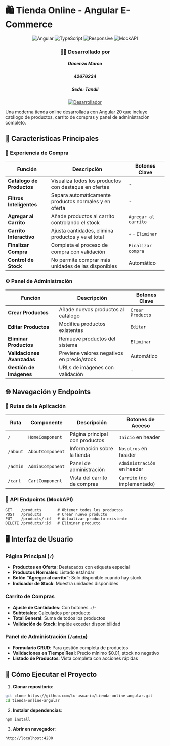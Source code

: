 # 🛍️ Tienda Online - Angular E-Commerce
<div align="center">
  <img src="https://img.shields.io/badge/Angular-20-DD0031?logo=angular&style=for-the-badge" alt="Angular">
  <img src="https://img.shields.io/badge/TypeScript-4.9-3178C6?logo=typescript&style=for-the-badge" alt="TypeScript">
  <img src="https://img.shields.io/badge/Responsive-Sí-1AB91A?style=for-the-badge" alt="Responsive">
  <img src="https://img.shields.io/badge/MockAPI-Integrado-00C7B7?style=for-the-badge" alt="MockAPI">
</div>

<div align="center"> <h3>👨‍💻 Desarrollado por</h3> <h5>Dacenzo Marco</h5><h5>42676234</h5><h5>Sede: Tandil</h5><a href="https://github.com/Ruso312"> <img src="https://img.shields.io/badge/Dev-Ruso312-6e5494?style=for-the-badge&logo=github&logoColor=white" alt="Desarrollador"> </a></div>

Una moderna tienda online desarrollada con Angular 20 que incluye catálogo de productos, carrito de compras y panel de administración completo.

## 🌟 Características Principales
### 🛒 Experiencia de Compra
| Función | Descripción | Botones Clave |
|---------|-------------|---------------|
| **Catálogo de Productos** | Visualiza todos los productos con destaque en ofertas | - |
| **Filtros Inteligentes** | Separa automáticamente productos normales y en oferta | - |
| **Agregar al Carrito** | Añade productos al carrito controlando el stock | `Agregar al carrito` |
| **Carrito Interactivo** | Ajusta cantidades, elimina productos y ve el total | `+` `-` `Eliminar` |
| **Finalizar Compra** | Completa el proceso de compra con validación | `Finalizar compra` |
| **Control de Stock** | No permite comprar más unidades de las disponibles | Automático |
### ⚙️ Panel de Administración
| Función | Descripción | Botones Clave |
|---------|-------------|---------------|
| **Crear Productos** | Añade nuevos productos al catálogo | `Crear Producto` |
| **Editar Productos** | Modifica productos existentes | `Editar` |
| **Eliminar Productos** | Remueve productos del sistema | `Eliminar` |
| **Validaciones Avanzadas** | Previene valores negativos en precio/stock | Automático |
| **Gestión de Imágenes** | URLs de imágenes con validación | - |
## 🌐 Navegación y Endpoints
### 🧭 Rutas de la Aplicación
| Ruta | Componente | Descripción | Botones de Acceso |
|------|------------|-------------|-------------------|
| `/` | `HomeComponent` | Página principal con productos | `Inicio` en header |
| `/about` | `AboutComponent` | Información sobre la tienda | `Nosotros` en header |
| `/admin` | `AdminComponent` | Panel de administración | `Administración` en header |
| `/cart` | `CartComponent` | Vista del carrito de compras | `Carrito` (no implementado) |
### 🔄 API Endpoints (MockAPI)
```http
GET    /products       # Obtener todos los productos
POST   /products       # Crear nuevo producto
PUT    /products/:id   # Actualizar producto existente
DELETE /products/:id   # Eliminar producto
```
## 🖥️ Interfaz de Usuario
### Página Principal (`/`)
- **Productos en Oferta**: Destacados con etiqueta especial
- **Productos Normales**: Listado estándar
- **Botón "Agregar al carrito"**: Solo disponible cuando hay stock
- **Indicador de Stock**: Muestra unidades disponibles
### Carrito de Compras
- **Ajuste de Cantidades**: Con botones +/-
- **Subtotales**: Calculados por producto
- **Total General**: Suma de todos los productos
- **Validación de Stock**: Impide exceder disponibilidad
### Panel de Administración (`/admin`)
- **Formulario CRUD**: Para gestión completa de productos
- **Validaciones en Tiempo Real**: Precio mínimo $0.01, stock no negativo
- **Listado de Productos**: Vista completa con acciones rápidas
## 🚀 Cómo Ejecutar el Proyecto
1. **Clonar repositorio**:
```bash
git clone https://github.com/tu-usuario/tienda-online-angular.git
cd tienda-online-angular
```
2. **Instalar dependencias**:
```bash
npm install
```
3. **Abrir en navegador**:
```
http://localhost:4200
```
